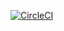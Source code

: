 [![CircleCI](https://circleci.com/gh/eimantaslilia/spring-boot-brewery.svg?style=svg)](https://circleci.com/gh/eimantaslilia/spring-boot-brewery)